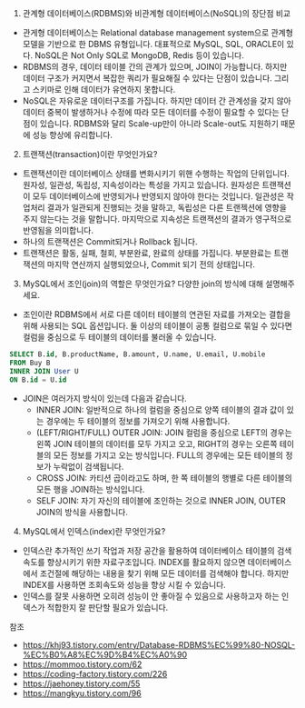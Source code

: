 1. 관계형 데이터베이스(RDBMS)와 비관계형 데이터베이스(NoSQL)의 장단점 비교

- 관게형 데이터베이스는 Relational database management system으로 관계형 모델을 기반으로 한 DBMS 유형입니다. 대표적으로 MySQL, SQL, ORACLE이 있다. NoSQL은 Not Only SQL로 MongoDB, Redis 등이 있습니다.
- RDBMS의 경우, 데이터 테이블 간의 관계가 있으며, JOIN이 가능합니다. 하지만 데이터 구조가 커지면서 복잡한 쿼리가 필요해질 수 있다는 단점이 있습니다. 그리고 스키마로 인해 데이터가 유연하지 못합니다.
- NoSQL은 자유로운 데이터구조를 가집니다. 하지만 데이터 간 관계성을 갖지 않아 데이터 중복이 발생하거나 수정에 따라 모든 데이터를 수정이 필요할 수 있다는 단점이 있습니다. RDBMS와 달리 Scale-up만이 아니라 Scale-out도 지원하기 때문에 성능 향상에 유리합니다.

2. 트랜잭션(transaction)이란 무엇인가요?

- 트랜잭션이란 데이터베이스 상태를 변화시키기 위핸 수행하는 작업의 단위입니다. 원자성, 일관성, 독립성, 지속성이라는 특성을 가지고 있습니다. 원자성은 트랜잭션이 모두 데이터베이스에 반영되거나 반영되지 않아야 한다는 것입니다. 일관성은 작업처리 결과가 일관되게 진행되는 것을 말하고, 독립성은 다른 트랜젝션에 영향을 주지 않는다는 것을 말합니다. 마지막으로 지속성은 트랜잭션의 결과가 영구적으로 반영됨을 의미합니다.
- 하나의 트랜잭션은 Commit되거나 Rollback 됩니다.
- 트랜잭션은 활동, 실패, 철회, 부분완료, 완료의 상태를 가집니다. 부분완료는 트랜잭션의 마지막 연산까지 실행되었으나, Commit 되기 전의 상태입니다.

3. MySQL에서 조인(join)의 역할은 무엇인가요? 다양한 join의 방식에 대해 설명해주세요.

- 조인이란 RDBMS에서 서로 다른 데이터 테이블의 연관된 자료를 가져오는 결합을 위해 사용되는 SQL 옵션입니다. 둘 이상의 테이블이 공통 컬럼으로 묶일 수 있다면 컬럼을 중심으로 두 테이블의 데이터를 불러올 수 있습니다.
```SQL
SELECT B.id, B.productName, B.amount, U.name, U.email, U.mobile
FROM Buy B
INNER JOIN User U
ON B.id = U.id
```
- JOIN은 여러가지 방식이 있는데 다음과 같습니다. 
  - INNER JOIN: 일반적으로 하나의 컬럼을 중심으로 양쪽 테이블의 결과 값이 있는 경우에는 두 테이블의 정보를 가져오기 위해 사용합니다.
  - (LEFT/RIGHT/FULL) OUTER JOIN: JOIN 컬럼을 중심으로 LEFT의 경우는 왼쪽 JOIN 테이블의 데이터를 모두 가지고 오고, RIGHT의 경우는 오른쪽 테이블의 모든 정보를 가지고 오는 방식입니다. FULL의 경우에는 모든 테이블의 정보가 누락없이 검색됩니다.
  - CROSS JOIN: 카티션 곱이라고도 하며, 한 쪽 테이블의 행별로 다른 테이블의 모든 행을 JOIN하는 방식입니다.
  - SELF JOIN: 자기 자신의 테이블에 조인하는 것으로 INNER JOIN, OUTER JOIN의 방식을 사용합니다.

4. MySQL에서 인덱스(index)란 무엇인가요?

- 인덱스란 추가적인 쓰기 작업과 저장 공간을 활용하여 데이터베이스 테이블의 검색 속도를 향상시키기 위한 자료구조입니다. INDEX를 활요하지 않으면 데이터베이스에서 조건절에 해당하는 내용을 찾기 위해 모든 데이터를 검색해야 합니다. 하지만 INDEX를 사용하면 조회속도와 성능을 향상 시킬 수 있습니다.
- 인덱스를 잘못 사용하면 오히려 성능이 안 좋아질 수 있음으로 사용하고자 하는 인덱스가 적합한지 잘 판단할 필요가 있습니다.


참조
* https://khj93.tistory.com/entry/Database-RDBMS%EC%99%80-NOSQL-%EC%B0%A8%EC%9D%B4%EC%A0%90
* https://mommoo.tistory.com/62
* https://coding-factory.tistory.com/226
* https://jaehoney.tistory.com/55
* https://mangkyu.tistory.com/96
